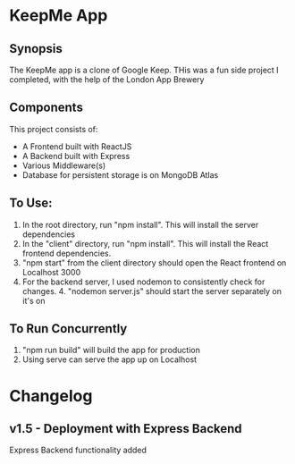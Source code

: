 # KeepMe App
## Synopsis
The KeepMe app is a clone of Google Keep.  THis was a fun side project I completed, with the help of
the London App Brewery

## Components
This project consists of:
* A Frontend built with ReactJS
* A Backend built with Express
* Various Middleware(s)
* Database for persistent storage is on MongoDB Atlas

## To Use:
1. In the root directory, run "npm install".  This will install the server dependencies
2. In the "client" directory, run "npm install".  This will install the React frontend dependencies.
3. "npm start" from the client directory should open the React frontend on Localhost 3000
4. For the backend server, I used nodemon to consistently check for changes.
    4. "nodemon server.js" should start the server separately on it's on
## To Run Concurrently
1. "npm run build" will build the app for production
2. Using serve can serve the app up on Localhost

# Changelog
## v1.5 - Deployment with Express Backend
Express Backend functionality added
